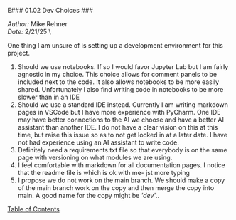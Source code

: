 E### 01.02 Dev Choices ###

*Author:* Mike Rehner \
*Date:* 2/21/25 \

One thing I am unsure of is setting up a development environment for this project.

1. Should we use notebooks. If so I would favor Jupyter Lab but I am fairly agnostic in my choice. This choice allows for comment panels to be included next to the code. It also allows notebooks to be more easily shared. Unfortunately I also find writing code in notebooks to be more slower than in an IDE
2. Should we use a standard IDE instead. Currently I am writing markdown pages in VSCode but I have more experience with PyCharm. One IDE may have better connections to the AI we choose and have a better AI assistant than another IDE. I do not have a clear vision on this at this time, but raise this issue so as to not get locked in at a later date. I have not had experience using an AI assistant to write code.
3. Definitely need a requirements.txt file so that everybody is on the same page with versioning on what modules we are using.
4.  I feel comfortable with markdown for all documentation pages. I notice that the readme file is <html> which is ok with me- jst more typing
5.  I propose we do not work on the main branch. We should make a copy of the main branch work on the copy and then merge the copy into main. A good name for the copy might be *'dev'*.. 

[Table of Contents](.../TOC.md)

